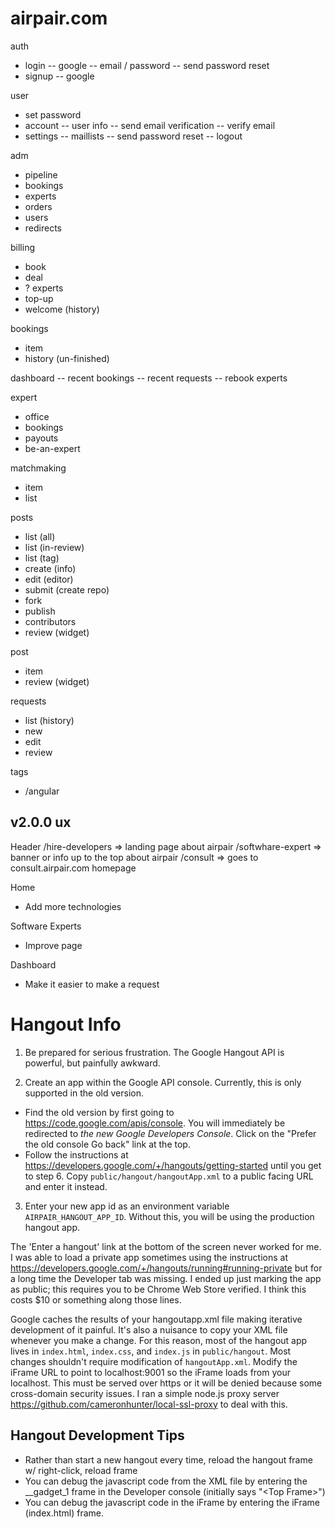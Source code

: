 airpair.com
===========

auth
- login
-- google
-- email / password
-- send password reset
- signup
-- google

user
- set password
- account
-- user info
-- send email verification
-- verify email
- settings
-- maillists
-- send password reset
-- logout

adm 
- pipeline
- bookings
- experts
- orders
- users
- redirects

billing
- book
- deal
- ? experts
- top-up
- welcome (history)

bookings
- item
- history (un-finished)

dashboard
-- recent bookings
-- recent requests
-- rebook experts

expert
- office
- bookings
- payouts
- be-an-expert

matchmaking
- item
- list

posts
- list (all)
- list (in-review)
- list (tag)
- create (info)
- edit (editor)
- submit (create repo)
- fork
- publish
- contributors
- review (widget)

post
- item
- review (widget)

requests
- list (history)
- new 
- edit
- review

tags
- /angular


v2.0.0 ux
---------

Header
/hire-developers      => landing page about airpair
/softwhare-expert     => banner or info up to the top about airpair
/consult              => goes to consult.airpair.com homepage

Home
- Add more technologies

Software Experts
- Improve page

Dashboard
- Make it easier to make a request




Hangout Info
============

1. Be prepared for serious frustration. The Google Hangout API is powerful, but painfully awkward.

2. Create an app within the Google API console. Currently, this is only supported in the old version.
  * Find the old version by first going to https://code.google.com/apis/console. You will immediately be redirected to *the new Google Developers Console*. Click on the "Prefer the old console Go back" link at the top.
  * Follow the instructions at https://developers.google.com/+/hangouts/getting-started until you get to step 6. Copy `public/hangout/hangoutApp.xml` to a public facing URL and enter it instead.
3. Enter your new app id as an environment variable `AIRPAIR_HANGOUT_APP_ID`. Without this, you will be using the production hangout app.

The 'Enter a hangout' link at the bottom of the screen never worked for me. I was able to load a private app sometimes using the instructions at https://developers.google.com/+/hangouts/running#running-private but for a long time the Developer tab was missing. I ended up just marking the app as public; this requires you to be Chrome Web Store verified. I think this costs $10 or something along those lines.

Google caches the results of your hangoutapp.xml file making iterative development of it painful. It's also a nuisance to copy your XML file whenever you make a change. For this reason, most of the hangout app lives in `index.html`, `index.css`, and `index.js` in `public/hangout`. Most changes shouldn't require modification of `hangoutApp.xml`. Modify the iFrame URL to point to localhost:9001 so the iFrame loads from your localhost. This must be served over https or it will be denied because some cross-domain security issues. I ran a simple node.js proxy server https://github.com/cameronhunter/local-ssl-proxy to deal with this.

## Hangout Development Tips

* Rather than start a new hangout every time, reload the hangout frame w/ right-click, reload frame
* You can debug the javascript code from the XML file by entering the __gadget_1 frame in the Developer console (initially says "\<Top Frame\>")
* You can debug the javascript code in the iFrame by entering the iFrame (index.html) frame.
